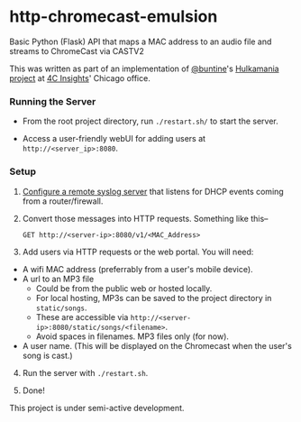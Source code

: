 # http-chromecast-emulsion
Basic Python (Flask) API that maps a MAC address to an audio file and streams to ChromeCast via CASTV2

This was written as part of an implementation of [@buntine](https://github.com/buntine)'s [Hulkamania project](https://dev.to/buntine/hulkamania-or-how-i-made-our-office-play-personalized-entrance-theme-music) at [4C Insights](https://github.com/VoxsupInc)' Chicago office.

### Running the Server

- From the root project directory, run `./restart.sh/` to start the server.

- Access a user-friendly webUI for adding users at `http://<server_ip>:8080`.

### Setup

1. [Configure a remote syslog server](https://dev.to/buntine/hulkamania-or-how-i-made-our-office-play-personalized-entrance-theme-music) that listens for DHCP events coming from a router/firewall.

2. Convert those messages into HTTP requests. Something like this–

    `GET http://<server-ip>:8080/v1/<MAC_Address>`

3. Add users via HTTP requests or the web portal. You will need:
  - A wifi MAC address (preferrably from a user's mobile device).
  - A url to an MP3 file
    - Could be from the public web or hosted locally.
    - For local hosting, MP3s can be saved to the project directory in `static/songs`.
    - These are accessible via `http://<server-ip>:8080/static/songs/<filename>`.
    - Avoid spaces in filenames. MP3 files only (for now).
  - A user name. (This will be displayed on the Chromecast when the user's song is cast.)
  
4. Run the server with `./restart.sh`.

5. Done!

This project is under semi-active development.





